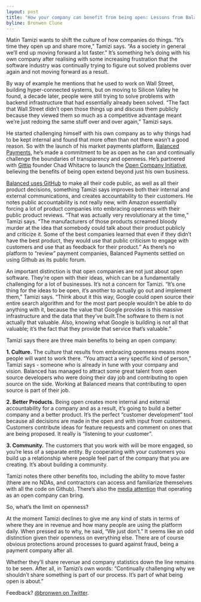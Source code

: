 ```yaml
---
layout: post
title: "How your company can benefit from being open: Lessons from Balanced"
byline: Bronwen Clune
---
```


Matin Tamizi wants to shift the culture of how companies do things. “It’s time
they open up and share more,” Tamizi says. “As a society in general we’ll end
up moving forward a lot faster.” It’s something he’s doing with his own company
after realising with some increasing frustration that the software industry was
continually trying to figure out solved problems over again and not moving
forward as a result. 

By way of example he mentions that he used to work on Wall Street, building
hyper-connected systems, but on moving to Silicon Valley he found, a decade
later, people were still trying to solve problems with backend infrastructure
that had essentially already been solved. “The fact that Wall Street didn’t
open those things up and discuss them publicly because they viewed them so much
as a competitive advantage meant we’re just redoing the same stuff over and
over again,” Tamizi says. 

He started challenging himself with his own company as to why things had to be
kept internal and found that more often than not there wasn’t a good reason. So
with the launch of his market payments platform, [Balanced
Payments](https://www.balancedpayments.com/), he’s made a commitment to be as
open as he can and continually challenge the boundaries of transparency and
openness. He’s partnered with [Gittip](https://www.gittip.com/) founder Chad
Whitacre to launch the [Open Company Initiative](http://www.opencompany.org/),
believing the benefits of being open extend beyond just his own business. 

[Balanced uses GitHub](https://github.com/balanced) to make all their code
public, as well as all their product decisions, something Tamizi says improves
both their internal and external communications, and creates accountability to
their customers. He notes public accountability is not really new, with Amazon
essentially forcing a lot of product companies into embracing openness with
their public product reviews. “That was actually very revolutionary at the
time,“ Tamizi says. “The manufacturers of those products screamed bloody murder
at the idea that somebody could talk about their product publicly and criticize
it. Some of the best companies learned that even if they didn’t have the best
product, they would use that public criticism to engage with customers and use
that as feedback for their product.” As there’s no platform to “review” payment
companies, Balanced Payments settled on using Github as its public forum. 

An important distinction is that open companies are not just about open
software. They’re open with their ideas, which can be a fundamentally
challenging for a lot of businesses. It’s not a concern for Tamizi. “It’s one
thing for the ideas to be open, it’s another to actually go out and implement
them,” Tamizi says. “Think about it this way, Google could open source their
entire search algorithm and for the most part people wouldn’t be able to do
anything with it, because the value that Google provides is this massive
infrastructure and the data that they’ve built.The software to them is not
actually that valuable. Also, knowing what Google is building is not all that
valuable; it’s the fact that they provide that service that’s valuable.”

Tamizi says there are three main benefits to being an open company:

**1. Culture.** The culture that results from embracing openness means more
people will want to work there. “You attract a very specific kind of person,”
Tamizi says - someone who is already in tune with your company and vision.
Balanced has managed to attract some great talent from open source developers
who were doing their day job and contributing to open source on the side.
Working at Balanced means that contributing to open source is part of their
job. 

**2. Better Products.** Being open creates more internal and external
accountability for a company and as a result, it’s going to build a better
company and a better product. It’s the perfect “customer development” tool
because all decisions are made in the open and with input from customers.
Customers contribute ideas for feature requests and comment on ones that are
being proposed. It really is “listening to your customer”.

**3. Community.** The customers that you work with will be more engaged, so
you’re less of a separate entity. By cooperating with your customers you build
up a relationship where people feel part of the company that you are creating.
It’s about building a community.

Tamizi notes there other benefits too, including the ability to move faster
(there are no NDAs, and contractors can access and familiarize themselves with
all the code on Github). There’s also the [media
attention](http://www.fastcolabs.com/3008944/open-company/why-i-made-my-payments-startup-an-open-company)
that operating as an open company can bring.

So, what’s the limit on openness?

At the moment Tamizi declines to give me any kind of stats in terms of where
they are in revenue and how many people are using the platform daily. When
pressed as to why, he said, “We just don’t.” It seems like an odd distinction
given their openness on everything else. There are of course obvious
protections around processes to guard against fraud, being a payment company
after all.

Whether they’ll share revenue and company statistics down the line remains to
be seen. After all, in Tamizi’s own words: “Continually challenging why we
shouldn’t share something is part of our process. It’s part of what being open
is about.” 

<div class="feed-back">
    Feedback? <a href="https://twitter.com/bronwen">@bronwen on Twitter</a>.
</div>
